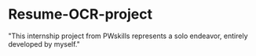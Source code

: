 # Resume-OCR-project
"This internship project from PWskills represents a solo endeavor, entirely developed by myself."
